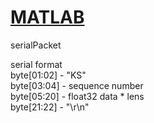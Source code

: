 [MATLAB](https://github.com/Hom-Wang/MATLAB)
========

serialPacket  

serial format  
byte[01:02] - "KS"  
byte[03:04] - sequence number  
byte[05:20] - float32 data * lens  
byte[21:22] - "\r\n"  
